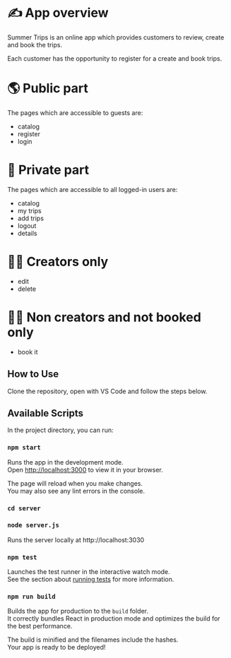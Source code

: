 # ✍️ App overview

Summer Trips is an online app which provides customers to review, create and book the trips.

Each customer has the opportunity to register for a create and book trips. 

# 🌎 Public part
The pages which are accessible to guests are:

- catalog
- register
- login

# 👤 Private part
The pages which are accessible to all logged-in users are:

- catalog
- my trips
- add trips
- logout
- details

# 🧑‍🎓 Creators only
- edit
- delete

# 🧑‍🎓 Non creators and not booked only
- book it

## How to Use

Clone the repository, open with VS Code and follow the steps below.

## Available Scripts

In the project directory, you can run:

### `npm start`

Runs the app in the development mode.\
Open [http://localhost:3000](http://localhost:3000) to view it in your browser.

The page will reload when you make changes.\
You may also see any lint errors in the console.

### `cd server`
### `node server.js`

Runs the server locally at http://localhost:3030

### `npm test`

Launches the test runner in the interactive watch mode.\
See the section about [running tests](https://facebook.github.io/create-react-app/docs/running-tests) for more information.

### `npm run build`

Builds the app for production to the `build` folder.\
It correctly bundles React in production mode and optimizes the build for the best performance.

The build is minified and the filenames include the hashes.\
Your app is ready to be deployed!


